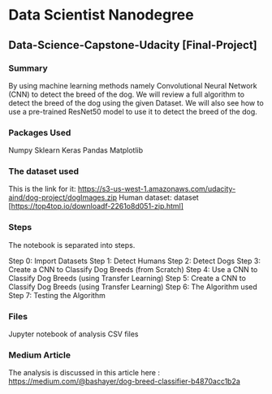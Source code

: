 # Data Scientist Nanodegree
## Data-Science-Capstone-Udacity [Final-Project]

### Summary
By using machine learning methods namely Convolutional Neural Network (CNN) to detect the breed of the dog. We will review a full algorithm to detect the breed of the dog using the given Dataset. We will also see how to use a pre-trained ResNet50 model to use it to detect the breed of the dog.

### Packages Used
Numpy
Sklearn
Keras
Pandas
Matplotlib

### The dataset used 
This is the link for it:
https://s3-us-west-1.amazonaws.com/udacity-aind/dog-project/dogImages.zip
Human dataset:
 dataset [https://top4top.io/downloadf-2261o8d051-zip.html]
### Steps
The notebook is separated into steps.

Step 0: Import Datasets
Step 1: Detect Humans
Step 2: Detect Dogs
Step 3: Create a CNN to Classify Dog Breeds (from Scratch)
Step 4: Use a CNN to Classify Dog Breeds (using Transfer Learning)
Step 5: Create a CNN to Classify Dog Breeds (using Transfer Learning)
Step 6: The Algorithm used
Step 7: Testing the  Algorithm

### Files
Jupyter notebook of analysis
CSV files

### Medium Article

The analysis is discussed in this article here :
https://medium.com/@bashayer/dog-breed-classifier-b4870acc1b2a

